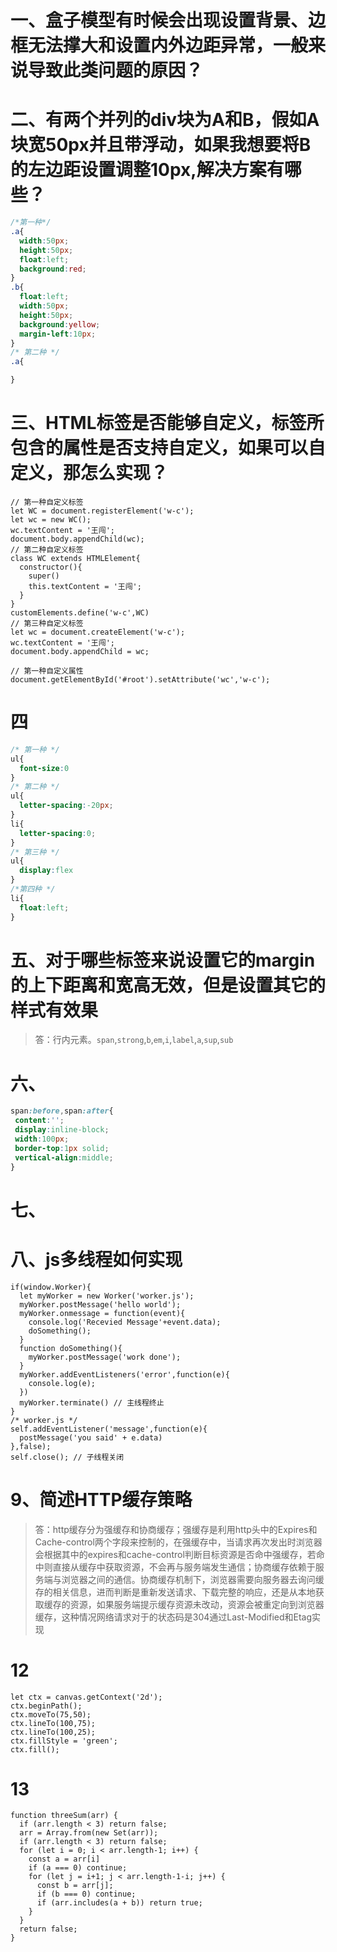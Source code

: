 # 一、盒子模型有时候会出现设置背景、边框无法撑大和设置内外边距异常，一般来说导致此类问题的原因？
# 二、有两个并列的div块为A和B，假如A块宽50px并且带浮动，如果我想要将B的左边距设置调整10px,解决方案有哪些？
```CSS
/*第一种*/
.a{
  width:50px;
  height:50px;
  float:left;
  background:red;
}
.b{
  float:left;
  width:50px;
  height:50px;
  background:yellow;
  margin-left:10px;
}
/* 第二种 */
.a{

}
```
# 三、HTML标签是否能够自定义，标签所包含的属性是否支持自定义，如果可以自定义，那怎么实现？
```JS
// 第一种自定义标签
let WC = document.registerElement('w-c');
let wc = new WC();
wc.textContent = '王闯';
document.body.appendChild(wc);
// 第二种自定义标签
class WC extends HTMLElement{
  constructor(){
    super()
    this.textContent = '王闯';
  }
}
customElements.define('w-c',WC)
// 第三种自定义标签
let wc = document.createElement('w-c');
wc.textContent = '王闯';
document.body.appendChild = wc;

// 第一种自定义属性
document.getElementById('#root').setAttribute('wc','w-c');
```
# 四
```CSS
/* 第一种 */
ul{
  font-size:0
}
/* 第二种 */
ul{
  letter-spacing:-20px;
}
li{
  letter-spacing:0;
}
/* 第三种 */
ul{
  display:flex
}
/*第四种 */
li{
  float:left;
}
```
# 五、对于哪些标签来说设置它的margin的上下距离和宽高无效，但是设置其它的样式有效果
> 答：行内元素。`span`,`strong`,`b`,`em`,`i`,`label`,`a`,`sup`,`sub`

# 六、
```CSS
span:before,span:after{
 content:'';
 display:inline-block;
 width:100px;
 border-top:1px solid;
 vertical-align:middle;
}
```
# 七、
# 八、js多线程如何实现
```JS
if(window.Worker){
  let myWorker = new Worker('worker.js');
  myWorker.postMessage('hello world');
  myWorker.onmessage = function(event){
    console.log('Recevied Message'+event.data);
    doSomething();
  }
  function doSomething(){
    myWorker.postMessage('work done');
  }
  myWorker.addEventListeners('error',function(e){
    console.log(e);
  })
  myWorker.terminate() // 主线程终止
}
/* worker.js */
self.addEventListener('message',function(e){
  postMessage('you said' + e.data)
},false);
self.close(); // 子线程关闭
```
# 9、简述HTTP缓存策略
> 答：http缓存分为强缓存和协商缓存；强缓存是利用http头中的Expires和Cache-control两个字段来控制的，在强缓存中，当请求再次发出时浏览器会根据其中的expires和cache-control判断目标资源是否命中强缓存，若命中则直接从缓存中获取资源，不会再与服务端发生通信；协商缓存依赖于服务端与浏览器之间的通信。协商缓存机制下，浏览器需要向服务器去询问缓存的相关信息，进而判断是重新发送请求、下载完整的响应，还是从本地获取缓存的资源，如果服务端提示缓存资源未改动，资源会被重定向到浏览器缓存，这种情况网络请求对于的状态码是304通过Last-Modified和Etag实现
# 12
```JS
let ctx = canvas.getContext('2d');
ctx.beginPath();
ctx.moveTo(75,50);
ctx.lineTo(100,75);
ctx.lineTo(100,25);
ctx.fillStyle = 'green';
ctx.fill();
```
# 13
```JS
function threeSum(arr) {
  if (arr.length < 3) return false;
  arr = Array.from(new Set(arr));
  if (arr.length < 3) return false;
  for (let i = 0; i < arr.length-1; i++) {
    const a = arr[i]
    if (a === 0) continue;
    for (let j = i+1; j < arr.length-1-i; j++) {
      const b = arr[j];
      if (b === 0) continue;
      if (arr.includes(a + b)) return true;
    }
  }
  return false;
}
```

